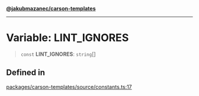 [**@jakubmazanec/carson-templates**](../README.md)

---

# Variable: LINT_IGNORES

> `const` **LINT_IGNORES**: `string`[]

## Defined in

[packages/carson-templates/source/constants.ts:17](https://github.com/jakubmazanec/tools/blob/92d3fc1374d1ad6d45198d05d061e0f856a89434/packages/carson-templates/source/constants.ts#L17)
